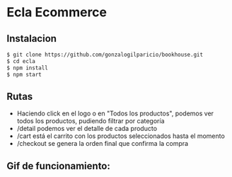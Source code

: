# Ecla Ecommerce

## Instalacion

```sh
$ git clone https://github.com/gonzalogilparicio/bookhouse.git
$ cd ecla
$ npm install
$ npm start
```

## Rutas
- Haciendo click en el logo o en "Todos los productos", podemos ver todos los productos, pudiendo filtrar por categoría
- /detail podemos ver el detalle de cada producto
- /cart está el carrito con los productos seleccionados hasta el momento
- /checkout se genera la orden final que confirma la compra

## Gif de funcionamiento:

